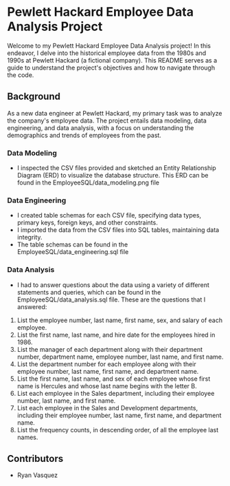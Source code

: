 # Pewlett Hackard Employee Data Analysis Project

Welcome to my Pewlett Hackard Employee Data Analysis project! In this endeavor, I delve into the historical employee data from the 1980s and 1990s at Pewlett Hackard (a fictional company). This README serves as a guide to understand the project's objectives and how to navigate through the code.

## Background

As a new data engineer at Pewlett Hackard, my primary task was to analyze the company's employee data. The project entails data modeling, data engineering, and data analysis, with a focus on understanding the demographics and trends of employees from the past.

### Data Modeling

- I inspected the CSV files provided and sketched an Entity Relationship Diagram (ERD) to visualize the database structure. This ERD can be found in the EmployeeSQL/data_modeling.png file

### Data Engineering

- I created table schemas for each CSV file, specifying data types, primary keys, foreign keys, and other constraints.
- I imported the data from the CSV files into SQL tables, maintaining data integrity.
- The table schemas can be found in the EmployeeSQL/data_engineering.sql file

### Data Analysis

- I had to answer questions about the data using a variety of different statements and queries, which can be found in the EmployeeSQL/data_analysis.sql file. These are the questions that I answered:

1. List the employee number, last name, first name, sex, and salary of each employee.
2. List the first name, last name, and hire date for the employees hired in 1986.
3. List the manager of each department along with their department number, department name, employee number, last name, and first name.
4. List the department number for each employee along with their employee number, last name, first name, and department name.
5. List the first name, last name, and sex of each employee whose first name is Hercules and whose last name begins with the letter B.
6. List each employee in the Sales department, including their employee number, last name, and first name.
7. List each employee in the Sales and Development departments, including their employee number, last name, first name, and department name.
8. List the frequency counts, in descending order, of all the employee last names.

## Contributors

- Ryan Vasquez
